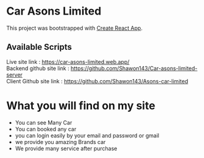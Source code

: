# Car Asons Limited

This project was bootstrapped with [Create React App](https://github.com/facebook/create-react-app).

## Available Scripts

Live site link : https://car-asons-limited.web.app/ \
Backend github site link : https://github.com/Shawon143/Car-asons-limited-server \
Client Github site link : https://github.com/Shawon143/Asons-car-limited

# What you will find on my site
* You can see Many Car 
* You can booked any car
* you can login easily by your email and password or gmail
* we provide you amazing Brands car 
* We provide many service after purchase 
